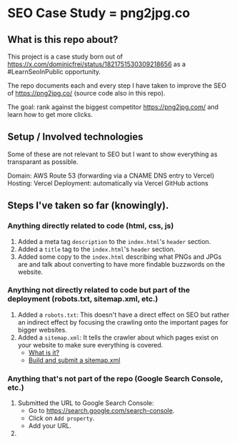 # SEO Case Study = png2jpg.co

## What is this repo about?

This project is a case study born out of https://x.com/dominicfrei/status/1821751530309218656 as a #LearnSeoInPublic opportunity.

The repo documents each and every step I have taken to improve the SEO of https://png2jpg.co/ (source code also in this repo).

The goal: rank against the biggest competitor https://png2jpg.com/ and learn how to get more clicks.

## Setup / Involved technologies

Some of these are not relevant to SEO but I want to show everything as transparant as possible.

Domain: AWS Route 53 (forwarding via a CNAME DNS entry to Vercel)
Hosting: Vercel
Deployment: automatically via Vercel GitHub actions

## Steps I've taken so far (knowingly).

### Anything directly related to code (html, css, js)

1. Added a meta tag `description` to the `index.html`'s `header` section.
2. Added a `title` tag to the `index.html`'s `header` section.
3. Added some copy to the `index.html` describing what PNGs and JPGs are and talk about converting to have more findable buzzwords on the website.

### Anything not directly related to code but part of the deployment (robots.txt, sitemap.xml, etc.)

1. Added a `robots.txt`: This doesn't have a direct effect on SEO but rather an indirect effect by focusing the crawling onto the important pages for bigger websites.
2. Added a `sitemap.xml`: It tells the crawler about which pages exist on your website to make sure everything is covered.
    - [What is it?](https://developers.google.com/search/docs/crawling-indexing/sitemaps/overview)
    - [Build and submit a sitemap.xml](https://developers.google.com/search/docs/crawling-indexing/sitemaps/build-sitemap)

### Anything that's not part of the repo (Google Search Console, etc.)

1. Submitted the URL to Google Search Console:
   - Go to https://search.google.com/search-console.
   - Click on `Add property`.
   - Add your URL.
2. 
